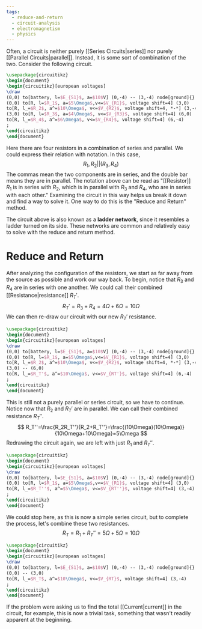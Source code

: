 ```yaml
---
tags:
  - reduce-and-return
  - circuit-analysis
  - electromagnetism
  - physics
---
```

Often, a circuit is neither purely [[Series Circuits|series]] nor purely [[Parallel Circuits|parallel]]. Instead, it is some sort of combination of the two. Consider the following circuit.

```tikz
\usepackage{circuitikz}
\begin{document}
\begin{circuitikz}[european voltages]
\draw
(0,0) to[battery, l=$E_{S1}$, a=$10$V] (0,-4) -- (3,-4) node[ground]{} -- (6,-4)
(0,0) to[R, l=$R_1$, a=$5\Omega$,v<=$V_{R1}$, voltage shift=4] (3,0) 
to[R, l_=$R_2$, a^=$10\Omega$, v<=$V_{R2}$, voltage shift=4, *-*] (3,-4)
(3,0) to[R, l=$R_3$, a=$4\Omega$, v<=$V_{R3}$, voltage shift=4] (6,0)
to[R, l_=$R_4$, a^=$6\Omega$, v<=$V_{R4}$, voltage shift=4] (6,-4)
;
\end{circuitikz}
\end{document}
```
Here there are four resistors in a combination of series and parallel. We could express their relation with notation. In this case,
$$
	R_1,R_2||(R_3,R_4)
$$
The commas mean the two components are in series, and the double bar means they are in parallel. The notation above can be read as "[[Resistor]] $R_1$ is in series with $R_2$, which is in parallel with $R_3$ and $R_4$, who are in series with each other." Examining the circuit in this way helps us break it down and find a way to solve it. One way to do this is the "Reduce and Return" method. 

The circuit above is also known as a **ladder network**, since it resembles a ladder turned on its side. These networks are common and relatively easy to solve with the reduce and return method.
# Reduce and Return
After analyzing the configuration of the resistors, we start as far away from the source as possible and work our way back. To begin, notice that $R_3$ and $R_4$ are in series with one another. We could call their combined [[Resistance|resistance]] $R_T'$. 
$$
	R_T'=R_3+R_4=4\Omega+6\Omega=10\Omega
$$
We can then re-draw our circuit with our new $R_T'$ resistance.
```tikz
\usepackage{circuitikz}
\begin{document}
\begin{circuitikz}[european voltages]
\draw
(0,0) to[battery, l=$E_{S1}$, a=$10$V] (0,-4) -- (3,-4) node[ground]{} -- (6,-4)
(0,0) to[R, l=$R_1$, a=$5\Omega$,v<=$V_{R1}$, voltage shift=4] (3,0) 
to[R, l_=$R_2$, a^=$10\Omega$, v<=$V_{R2}$, voltage shift=4, *-*] (3,-4)
(3,0) -- (6,0)
to[R, l_=$R_T'$, a^=$10\Omega$, v<=$V_{RT'}$, voltage shift=4] (6,-4)
;
\end{circuitikz}
\end{document}
```
This is still not a purely parallel or series circuit, so we have to continue. Notice now that $R_2$ and $R_T'$ are in parallel. We can call their combined resistance $R_T''$. 
$$
	R_T''=\frac{R_2R_T''}{R_2+R_T''}=\frac{(10\Omega)(10\Omega)}{10\Omega+10\Omega}=5\Omega
$$
Redrawing the circuit again, we are left with just $R_1$ and $R_T''$.
```tikz
\usepackage{circuitikz}
\begin{document}
\begin{circuitikz}[european voltages]
\draw
(0,0) to[battery, l=$E_{S1}$, a=$10$V] (0,-4) -- (3,-4) node[ground]{}
(0,0) to[R, l=$R_1$, a=$5\Omega$,v<=$V_{R1}$, voltage shift=4] (3,0)
to[R, l_=$R_T''$, a^=$5\Omega$, v<=$V_{RT''}$, voltage shift=4] (3,-4)
;
\end{circuitikz}
\end{document}
```
We could stop here, as this is now a simple series circuit, but to complete the process, let's combine these two resistances. 
$$
	R_T=R_1+R_T''=5\Omega+5\Omega=10\Omega
$$
```tikz
\usepackage{circuitikz}
\begin{document}
\begin{circuitikz}[european voltages]
\draw
(0,0) to[battery, l=$E_{S1}$, a=$10$V] (0,-4) -- (3,-4) node[ground]{}
(0,0) -- (3,0)
to[R, l_=$R_T$, a^=$10\Omega$, v<=$V_{RT}$, voltage shift=4] (3,-4)
;
\end{circuitikz}
\end{document}
```
If the problem were asking us to find the total [[Current|current]] in the circuit, for example, this is now a trivial task, something that wasn't readily apparent at the beginning. 